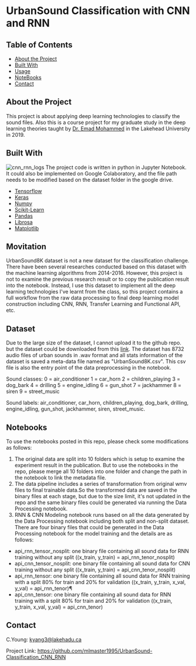 # UrbanSound Classification with CNN and RNN
## Table of Contents
* [About the Project](#about-the-project)
* [Built With](#built-with)
* [Usage](#usage)
* [NoteBooks](#notebooks)
* [Contact](#contact)

## About the Project
This project is about applying deep learning technologies to classify the sound files. Also this is a course project for 
my graduate study in the deep learning theories taught by [Dr. Emad Mohammed](https://scholar.google.com/citations?user=hJPaK90AAAAJ&hl=en) in the Lakehead 
University in 2019.

## Built With
![cnn_rnn_logs](https://user-images.githubusercontent.com/55723894/99321383-af0d5480-283b-11eb-8c82-374953c13669.jpeg)
The project code is written in python in Jupyter Notebook. It could also be implemented on Google Colaboratory, and the file path needs to be modified based 
on the dataset folder in the google drive.   
* [Tensorflow](https://www.tensorflow.org/)
* [Keras](https://keras.io/guides/)
* [Numpy](https://numpy.org/)
* [Scikit-Learn](https://scikit-learn.org/stable/)
* [Pandas](https://pandas.pydata.org/)
* [Librosa](https://librosa.org/)
* [Matplotlib](https://matplotlib.org/)

## Movitation
UrbanSound8K dataset is not a new dataset for the classification challenge. There have been several researches conducted based on this dataset with the 
machine learning algorithms from 2014-2016. However, this project is not to examine the previous research result or to copy the publication result into the 
notebook. Instead, I use this dataset to implement all the deep learning technologies I've learnt from the class, so this project contains a full workflow 
from the raw data processing to final deep learning model construction including CNN, RNN, Transfer Learning and Functional API, etc. 

## Dataset
Due to the large size of the dataset, I cannot upload it to the github repo. but the dataset could be 
downloaded from this [link](https://urbansounddataset.weebly.com/urbansound8k.html). The dataset has 8732 audio files of urban sounds in .wav format and 
all stats information of the dataset is saved a meta-data file named as "UrbanSound8K.csv". This csv file is also the entry point of the data preprocessing 
in the notebook. 

Sound classes:
0 = air_conditioner
1 = car_horn
2 = children_playing
3 = dog_bark
4 = drilling
5 = engine_idling
6 = gun_shot
7 = jackhammer
8 = siren
9 = street_music

Sound labels: air_conditioner, car_horn, children_playing, dog_bark, drilling, engine_idling, gun_shot, jackhammer, siren, street_music.

## Notebooks
To use the notebooks posted in this repo, please check some modifications as follows: 
1. The original data are split into 10 folders which is setup to examine the experiment result in the publication. But to use the notebooks in the repo, 
please merge all 10 folders into one folder and change the path in the notebook to link the metadata file.
2. The data pipeline includes a series of transformation from original wmv files to final trainable data.So the transformed data are saved in the binary
files at each stage, but due to the size limit, it's not updated in the repo and the same binary files could be generated via running the Data Processing 
notebook.
3. RNN & CNN Modeling notebook runs based on all the data generated by the Data Processing notebook including both split and non-split dataset. There are 
four binary files that could be generated in the Data Processing notebook for the model training and the details are as follows: 
- api_rnn_tensor_nosplit: one binary file containing all sound data for RNN training without any split ((x_train, y_train) = api_rnn_tenor_nosplit)
- api_cnn_tensor_nosplit: one binary file containing all sound data for CNN training without any split ((x_train, y_train) = api_cnn_tenor_nosplit)
- api_rnn_tensor: one binary file containing all sound data for RNN training with a split 80% for train and 20% for validation 
((x_train, y_train, x_val, y_val) = api_rnn_tenor)¶
- api_cnn_tensor: one binary file containing all sound data for RNN training with a split 80% for train and 20% for validation 
((x_train, y_train, x_val, y_val) = api_cnn_tenor) 

## Contact
C.Young: kyang3@lakehadu.ca

Project Link: https://github.com/mlmaster1995/UrbanSound-Classification_CNN_RNN


 
